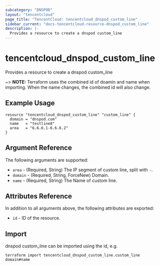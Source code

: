 ```yaml
---
subcategory: "DNSPOD"
layout: "tencentcloud"
page_title: "TencentCloud: tencentcloud_dnspod_custom_line"
sidebar_current: "docs-tencentcloud-resource-dnspod_custom_line"
description: |-
  Provides a resource to create a dnspod custom_line
---
```


# tencentcloud_dnspod_custom_line

Provides a resource to create a dnspod custom_line

~> **NOTE:** Terraform uses the combined id of doamin and name when importing. When the name changes, the combined id will also change.

## Example Usage

```hcl
resource "tencentcloud_dnspod_custom_line" "custom_line" {
  domain = "dnspod.com"
  name   = "testline8"
  area   = "6.6.6.1-6.6.6.2"
}
```

## Argument Reference

The following arguments are supported:

* `area` - (Required, String) The IP segment of custom line, split with `-`.
* `domain` - (Required, String, ForceNew) Domain.
* `name` - (Required, String) The Name of custom line.

## Attributes Reference

In addition to all arguments above, the following attributes are exported:

* `id` - ID of the resource.



## Import

dnspod custom_line can be imported using the id, e.g.

```
terraform import tencentcloud_dnspod_custom_line.custom_line domain#name
```


